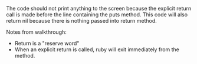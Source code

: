 The code should not print anything to the screen because the explicit return call is made before the line containing the puts method. This code will also return nil because there is nothing passed into return method. 

Notes from walkthrough:
- Return is a "reserve word"
- When an explicit return is called, ruby will exit immediately from the method. 
